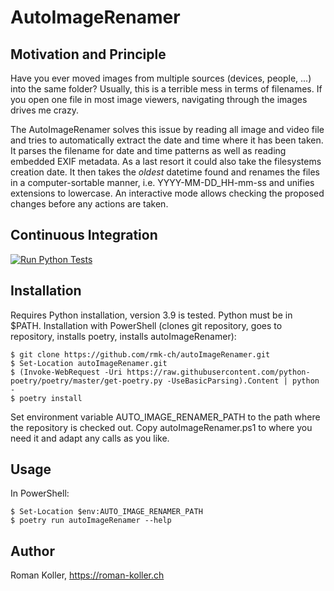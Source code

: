 # AutoImageRenamer
## Motivation and Principle
Have you ever moved images from multiple sources (devices, people, ...) into the same folder? Usually, this is a terrible mess in terms of filenames. If you open one file in most image viewers, navigating through the images drives me crazy.

The AutoImageRenamer solves this issue by reading all image and video file and tries to automatically extract the date and time where it has been taken. It parses the filename for date and time patterns as well as reading embedded EXIF metadata. As a last resort it could also take the filesystems creation date. It then takes the _oldest_ datetime found and renames the files in a computer-sortable manner, i.e. YYYY-MM-DD_HH-mm-ss and unifies extensions to lowercase.
An interactive mode allows checking the proposed changes before any actions are taken.

## Continuous Integration
[![Run Python Tests](https://github.com/rmk-ch/autoImageRenamer/actions/workflows/ci.yml/badge.svg)](https://github.com/rmk-ch/autoImageRenamer/actions/workflows/ci.yml)


## Installation
Requires Python installation, version 3.9 is tested. Python must be in $PATH.
Installation with PowerShell (clones git repository, goes to repository, installs poetry, installs autoImageRenamer):
```
$ git clone https://github.com/rmk-ch/autoImageRenamer.git
$ Set-Location autoImageRenamer.git
$ (Invoke-WebRequest -Uri https://raw.githubusercontent.com/python-poetry/poetry/master/get-poetry.py -UseBasicParsing).Content | python -
$ poetry install
```

Set environment variable AUTO_IMAGE_RENAMER_PATH to the path where the repository is checked out.
Copy autoImageRenamer.ps1 to where you need it and adapt any calls as you like.

## Usage
In PowerShell:
```
$ Set-Location $env:AUTO_IMAGE_RENAMER_PATH
$ poetry run autoImageRenamer --help
```

## Author
Roman Koller, https://roman-koller.ch

